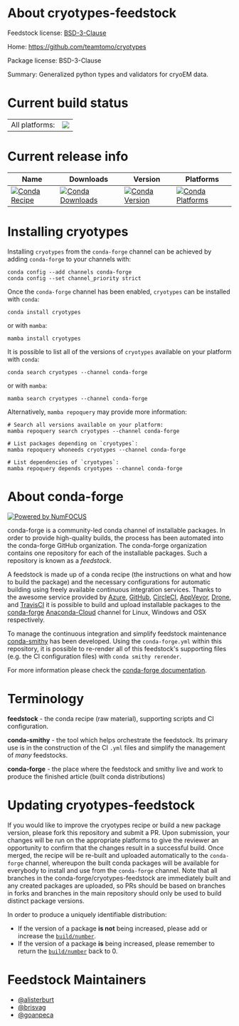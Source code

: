 About cryotypes-feedstock
=========================

Feedstock license: [BSD-3-Clause](https://github.com/conda-forge/cryotypes-feedstock/blob/main/LICENSE.txt)

Home: https://github.com/teamtomo/cryotypes

Package license: BSD-3-Clause

Summary: Generalized python types and validators for cryoEM data.

Current build status
====================


<table><tr><td>All platforms:</td>
    <td>
      <a href="https://dev.azure.com/conda-forge/feedstock-builds/_build/latest?definitionId=17751&branchName=main">
        <img src="https://dev.azure.com/conda-forge/feedstock-builds/_apis/build/status/cryotypes-feedstock?branchName=main">
      </a>
    </td>
  </tr>
</table>

Current release info
====================

| Name | Downloads | Version | Platforms |
| --- | --- | --- | --- |
| [![Conda Recipe](https://img.shields.io/badge/recipe-cryotypes-green.svg)](https://anaconda.org/conda-forge/cryotypes) | [![Conda Downloads](https://img.shields.io/conda/dn/conda-forge/cryotypes.svg)](https://anaconda.org/conda-forge/cryotypes) | [![Conda Version](https://img.shields.io/conda/vn/conda-forge/cryotypes.svg)](https://anaconda.org/conda-forge/cryotypes) | [![Conda Platforms](https://img.shields.io/conda/pn/conda-forge/cryotypes.svg)](https://anaconda.org/conda-forge/cryotypes) |

Installing cryotypes
====================

Installing `cryotypes` from the `conda-forge` channel can be achieved by adding `conda-forge` to your channels with:

```
conda config --add channels conda-forge
conda config --set channel_priority strict
```

Once the `conda-forge` channel has been enabled, `cryotypes` can be installed with `conda`:

```
conda install cryotypes
```

or with `mamba`:

```
mamba install cryotypes
```

It is possible to list all of the versions of `cryotypes` available on your platform with `conda`:

```
conda search cryotypes --channel conda-forge
```

or with `mamba`:

```
mamba search cryotypes --channel conda-forge
```

Alternatively, `mamba repoquery` may provide more information:

```
# Search all versions available on your platform:
mamba repoquery search cryotypes --channel conda-forge

# List packages depending on `cryotypes`:
mamba repoquery whoneeds cryotypes --channel conda-forge

# List dependencies of `cryotypes`:
mamba repoquery depends cryotypes --channel conda-forge
```


About conda-forge
=================

[![Powered by
NumFOCUS](https://img.shields.io/badge/powered%20by-NumFOCUS-orange.svg?style=flat&colorA=E1523D&colorB=007D8A)](https://numfocus.org)

conda-forge is a community-led conda channel of installable packages.
In order to provide high-quality builds, the process has been automated into the
conda-forge GitHub organization. The conda-forge organization contains one repository
for each of the installable packages. Such a repository is known as a *feedstock*.

A feedstock is made up of a conda recipe (the instructions on what and how to build
the package) and the necessary configurations for automatic building using freely
available continuous integration services. Thanks to the awesome service provided by
[Azure](https://azure.microsoft.com/en-us/services/devops/), [GitHub](https://github.com/),
[CircleCI](https://circleci.com/), [AppVeyor](https://www.appveyor.com/),
[Drone](https://cloud.drone.io/welcome), and [TravisCI](https://travis-ci.com/)
it is possible to build and upload installable packages to the
[conda-forge](https://anaconda.org/conda-forge) [Anaconda-Cloud](https://anaconda.org/)
channel for Linux, Windows and OSX respectively.

To manage the continuous integration and simplify feedstock maintenance
[conda-smithy](https://github.com/conda-forge/conda-smithy) has been developed.
Using the ``conda-forge.yml`` within this repository, it is possible to re-render all of
this feedstock's supporting files (e.g. the CI configuration files) with ``conda smithy rerender``.

For more information please check the [conda-forge documentation](https://conda-forge.org/docs/).

Terminology
===========

**feedstock** - the conda recipe (raw material), supporting scripts and CI configuration.

**conda-smithy** - the tool which helps orchestrate the feedstock.
                   Its primary use is in the construction of the CI ``.yml`` files
                   and simplify the management of *many* feedstocks.

**conda-forge** - the place where the feedstock and smithy live and work to
                  produce the finished article (built conda distributions)


Updating cryotypes-feedstock
============================

If you would like to improve the cryotypes recipe or build a new
package version, please fork this repository and submit a PR. Upon submission,
your changes will be run on the appropriate platforms to give the reviewer an
opportunity to confirm that the changes result in a successful build. Once
merged, the recipe will be re-built and uploaded automatically to the
`conda-forge` channel, whereupon the built conda packages will be available for
everybody to install and use from the `conda-forge` channel.
Note that all branches in the conda-forge/cryotypes-feedstock are
immediately built and any created packages are uploaded, so PRs should be based
on branches in forks and branches in the main repository should only be used to
build distinct package versions.

In order to produce a uniquely identifiable distribution:
 * If the version of a package **is not** being increased, please add or increase
   the [``build/number``](https://docs.conda.io/projects/conda-build/en/latest/resources/define-metadata.html#build-number-and-string).
 * If the version of a package **is** being increased, please remember to return
   the [``build/number``](https://docs.conda.io/projects/conda-build/en/latest/resources/define-metadata.html#build-number-and-string)
   back to 0.

Feedstock Maintainers
=====================

* [@alisterburt](https://github.com/alisterburt/)
* [@brisvag](https://github.com/brisvag/)
* [@goanpeca](https://github.com/goanpeca/)

